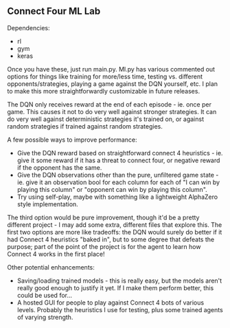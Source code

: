 ## Connect Four ML Lab
Dependencies:
- rl
- gym
- keras

Once you have these, just run main.py.
Ml.py has various commented out options for things like training for more/less time, testing vs. different opponents/strategies, playing a game against the DQN yourself, etc. I plan to make this more straightforwardly customizable in future releases.

The DQN only receives reward at the end of each episode - ie. once per game. This causes it not to do very well against stronger strategies. It can do very well against deterministic strategies it's trained on, or against random strategies if trained against random strategies.

A few possible ways to improve performance:
- Give the DQN reward based on straightforward connect 4 heuristics - ie. give it some reward if it has a threat to connect four, or negative reward if the opponent has the same.
- Give the DQN observations other than the pure, unfiltered game state - ie. give it an observation bool for each column for each of "I can win by playing this column" or "opponent can win by playing this column".
- Try using self-play, maybe with something like a lightweight AlphaZero style implementation.

The third option would be pure improvement, though it'd be a pretty different project - I may add some extra, different files that explore this. The first two options are more like tradeoffs: the DQN would surely do better if it had Connect 4 heuristics "baked in", but to some degree that defeats the purpose; part of the point of the project is for the agent to learn how Connect 4 works in the first place!

Other potential enhancements:
- Saving/loading trained models - this is really easy, but the models aren't really good enough to justify it yet. If I make them perform better, this could be used for...
- A hosted GUI for people to play against Connect 4 bots of various levels. Probably the heuristics I use for testing, plus some trained agents of varying strength. 